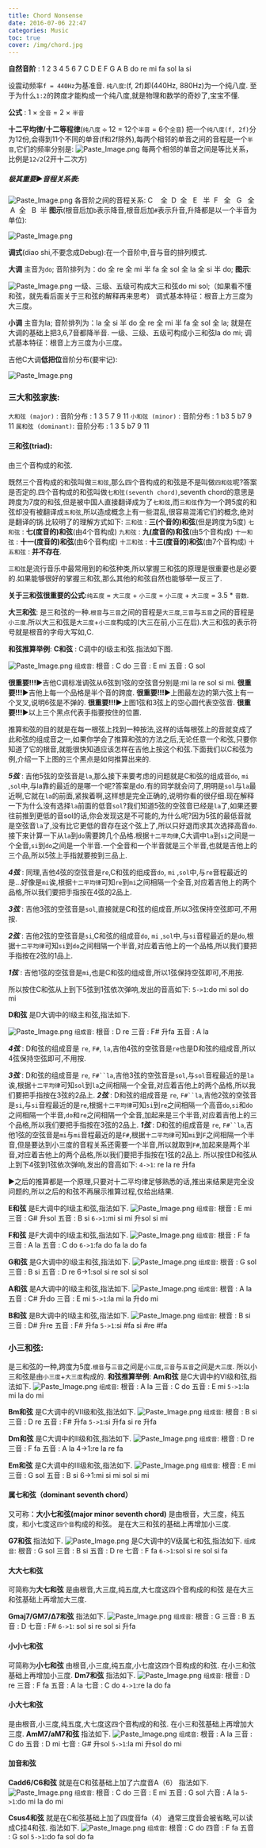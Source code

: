 ```yaml
---
title: Chord Nonsense
date: 2016-07-06 22:47
categories: Music
toc: true
cover: /img/chord.jpg
---
```

**自然音阶** :
1 2 3 4 5 6 7
C D E F G A B
do re mi fa sol la si

设震动频率`f = 440Hz`为基准音.
`纯八度`:(f, 2f)即(440Hz, 880Hz)为一个纯八度.
至于为什么`1:2`的跨度才能构成一个纯八度,就是物理和数学的奇妙了,宝宝不懂.


**公式** : 1 × `全音` = 2 × `半音`

**十二平均律/十二等程律**(`纯八度` `➗` 12 = 12个`半音` = 6个`全音`)
把一个`纯八度(f, 2f)`分为12份,会得到11个不同的单音(f和2f除外),每两个相邻的单音之间的音程是一个`半音`,它们的频率分别是:
![Paste_Image.png](http://upload-images.jianshu.io/upload_images/174711-9bb82cdf741e9e60.png?imageMogr2/auto-orient/strip%7CimageView2/2/w/1240)
每两个相邻的单音之间是等比关系，比例是`12√2`(2开十二次方)
<!--more-->

##### 极其重要▶️音程关系表:

![Paste_Image.png](http://upload-images.jianshu.io/upload_images/174711-a83db3ba1cce0ce3.png?imageMogr2/auto-orient/strip%7CimageView2/2/w/1240)
各音阶之间的音程关系:
C    全  D  全   E   半  F   全   G   全   A  全   B  半
**图示**(根音后加`b`表示降音,根音后加`#`表示升音,升降都是以一个半音为单位):

![Paste_Image.png](http://upload-images.jianshu.io/upload_images/174711-db2f85885c21cdd5.png?imageMogr2/auto-orient/strip%7CimageView2/2/w/1240)

**调式**(diao shi,不要念成Debug):在一个音阶中,音与音的排列模式.

**大调** 主音为`do`;
音阶排列为：do 全 re 全 mi 半 fa 全 sol 全 la 全 si 半 do;
**图示**:


![Paste_Image.png](http://upload-images.jianshu.io/upload_images/174711-9ae564d5aa772852.png?imageMogr2/auto-orient/strip%7CimageView2/2/w/1240)
一级、三级、五级可构成大三和弦do mi sol;（如果看不懂和弦，就先看后面关于三和弦的解释再来思考）
调式基本特征：根音上方三度为大三度。
 
**小调** 主音为la;
音阶排列为：la 全 si 半 do 全 re 全 mi 半 fa 全 sol 全 la;
就是在大调的基础上把3,6,7音都降半音.
一级、三级、五级可构成小三和弦la do mi;
调式基本特征：根音上方三度为小三度。

吉他C大调**低把位**音阶分布(要牢记):


![Paste_Image.png](http://upload-images.jianshu.io/upload_images/174711-dbdd167e76bfb325.png?imageMogr2/auto-orient/strip%7CimageView2/2/w/1240)


### 三大和弦家族:
`大和弦 (major)` : 
音阶分布 : 1 3 5 7 9 11
`小和弦 (minor)` : 
音阶分布 : 1 b3 5 b7 9 11
`属和弦 (dominant)`: 
音阶分布 : 1 3 5 b7 9 11


#### 三和弦(triad):
由三个音构成的和弦.

既然三个音构成的和弦叫做`三和弦`,那么四个音构成的和弦是不是叫做`四和弦`呢?答案是否定的.四个音构成的和弦叫做`七和弦(seventh chord)`,seventh chord的意思是跨度为7度的和弦,但是被中国人直接翻译成为了`七和弦`,而`三和弦`作为一个跨5度的和弦却没有被翻译成`五和弦`,所以造成概念上有一些混乱,很容易混淆它们的概念,绝对是翻译的锅.比较明了的理解方式如下:
`三和弦` : **三(个音的)和弦**(但是跨度为5度)
`七和弦` : **七(度音的)和弦**(由4个音构成)
`九和弦` : **九(度音的)和弦**(由5个音构成)
`十一和弦` : **十一(度音的)和弦**(由6个音构成)
`十三和弦` : **十三(度音的)和弦**(由7个音构成)
`十五和弦` : **并不存在**.

`三和弦`是流行音乐中最常用到的和弦种类,所以掌握三和弦的原理是很重要也是必要的.如果能够很好的掌握三和弦,那么其他的和弦自然也能够举一反三了.

**关于三和弦很重要的公式:**`纯五度` = `大三度` + `小三度` = `小三度` + `大三度` = 3.5 * `音数`.

**大三和弦**:
是三和弦的一种.`根音`与`三音`之间的音程是`大三度`,`三音`与`五音`之间的音程是`小三度`.所以大三和弦是`大三度`+`小三度`构成的(大三在前,小三在后).大三和弦的表示符号就是根音的字母大写如,C.

**和弦推算举例**:
**C和弦** : C调中的I级主和弦.指法如下图.

![Paste_Image.png](http://upload-images.jianshu.io/upload_images/174711-15229cdfdda1fc50.png?imageMogr2/auto-orient/strip%7CimageView2/2/w/1240)
`组成音`:
根音 : C  do
三音 : E  mi
五音 : G  sol

**很重要!!!**▶️吉他C调标准调弦从6弦到1弦的空弦音分别是:mi la re sol si mi.
**很重要!!!**▶️吉他上每一个品格是半个音的跨度.
**很重要!!!**▶️上图最左边的第六弦上有一个叉叉,说明6弦是不弹的.
**很重要!!!**▶️上图1弦和3弦上的空心圆代表空弦音.
**很重要!!!**▶️以上三个黑点代表手指要按住的位置.

推算和弦的目的就是在每一根弦上找到一种按法,这样的话每根弦上的音就变成了此和弦的组成音之一,如果你学会了推算和弦的方法之后,无论任意一个和弦,只要你知道了它的根音,就能很快知道应该怎样在吉他上按这个和弦.下面我们以C和弦为例,介绍一下上图的三个黑点是如何推算出来的.

***5弦*** : 吉他5弦的空弦音是`la`,那么接下来要考虑的问题就是C和弦的组成音`do`, `mi` ,`sol`中,与la靠的最近的是哪一个呢?答案是do.有的同学就会问了,明明是`sol`与`la`最近啊,它就在`la`的前面,紧挨着啊,这样想是完全正确的,说明你看的很仔细.现在解释一下为什么没有选择`la`前面的低音`sol`?我们知道5弦的空弦音已经是`la`了,如果还要往前推到更低的音sol的话,你会发现这是不可能的,为什么呢?因为5弦的最低音就是空弦音`la`了,没有比它更低的音存在这个弦上了,所以只好退而求其次选择高音`do`.接下来计算一下从`la`到`do`需要跨几个品格.根据`十二平均律`,C大调中`la`到`si`之间是一个全音,`si`到`do`之间是一个半音.一个全音和一个半音就是三个半音,也就是吉他上的三个品,所以5弦上手指就要按到三品上.

***4弦*** : 同理,吉他4弦的空弦音是`re`,C和弦的组成音`do`, `mi` ,`sol`中,与`re`音程最近的是...好像是`mi`诶,根据`十二平均律`可知`re`到`mi`之间相隔一个全音,对应着吉他上的两个品格,所以我们要把手指按在4弦的2品上.

***3弦*** : 吉他3弦的空弦音是`sol`,直接就是C和弦的组成音,所以3弦保持空弦即可,不用按.

***2弦*** : 吉他2弦的空弦音是`si`,C和弦的组成音`do`, `mi` ,`sol`中,与`si`音程最近的是`do`,根据`十二平均律`可知`si`到`do`之间相隔一个半音,对应着吉他上的一个品格,所以我们要把手指按在2弦的1品上.

***1弦*** : 吉他1弦的空弦音是`mi`,也是C和弦的组成音,所以1弦保持空弦即可,不用按.

所以按住C和弦从上到下5弦到1弦依次弹响,发出的音高如下:
`5->1`:do mi sol do mi

**D和弦**
是D大调中的I级主和弦,指法如下.

![Paste_Image.png](http://upload-images.jianshu.io/upload_images/174711-ecadb3a1f88055b5.png?imageMogr2/auto-orient/strip%7CimageView2/2/w/1240)
`组成音`:
根音 : D  re
三音 : F\# 升fa
五音 : A  la

***4弦*** : D和弦的组成音是 `re`, `F#`, `la`,吉他4弦的空弦音是`re`也是D和弦的组成音,所以4弦保持空弦即可,不用按.


***3弦*** : D和弦的组成音是 `re`, `F#``la`,吉他3弦的空弦音是`sol`,与`sol`音程最近的是`la`诶,根据`十二平均律`可知`sol`到`la`之间相隔一个全音,对应着吉他上的两个品格,所以我们要把手指按在3弦的2品上.
***2弦*** : D和弦的组成音是 `re`, `F#``la`,吉他2弦的空弦音是`si`,与`si`音程最近的是`re`,根据`十二平均律`可知`si`到`re`之间相隔一个高音`do`,`si`和`do`之间相隔一个半音,`do`和`re`之间相隔一个全音,加起来是三个半音,对应着吉他上的三个品格,所以我们要把手指按在3弦的2品上.
***1弦*** : D和弦的组成音是 `re`, `F#``la`,吉他1弦的空弦音是`mi`与`mi`音程最近的是`F#`,根据`十二平均律`可知`mi`到`F`之间相隔一个半音,但是要达到小三度的音程关系还需要一个半音,所以就取到`F#`,加起来是两个半音,对应着吉他上的两个品格,所以我们要把手指按在1弦的2品上.
所以按住D和弦从上到下4弦到1弦依次弹响,发出的音高如下:
`4->1`: re la re 升fa

▶️之后的推算都是一个原理,只要对十二平均律足够熟悉的话,推出来结果是完全没问题的,所以之后的和弦不再展示推算过程,仅给出结果.

**E和弦**
是E大调中的I级主和弦,指法如下.
![Paste_Image.png](http://upload-images.jianshu.io/upload_images/174711-983be07436c90161.png?imageMogr2/auto-orient/strip%7CimageView2/2/w/1240)
`组成音`:
根音 : E mi
三音 : G\# 升sol
五音 : B si
`6->1`:mi si mi 升sol si mi

**F和弦**
是F大调中的I级主和弦,指法如下.
![Paste_Image.png](http://upload-images.jianshu.io/upload_images/174711-fc78d7e033eec7b0.png?imageMogr2/auto-orient/strip%7CimageView2/2/w/1240)
`组成音`:
根音 : F fa
三音 : A la
五音 : C do
`6->1`:fa do fa la do fa

**G和弦**
是G大调中的I级主和弦,指法如下.
![Paste_Image.png](http://upload-images.jianshu.io/upload_images/174711-e7510515b3db1f92.png?imageMogr2/auto-orient/strip%7CimageView2/2/w/1240)
`组成音`:
根音 : G sol
三音 : B si
五音 : D re
6->1:sol si re sol si sol

**A和弦**
是A大调中的I级主和弦,指法如下.
![Paste_Image.png](http://upload-images.jianshu.io/upload_images/174711-2e1d9b1b6c76b01e.png?imageMogr2/auto-orient/strip%7CimageView2/2/w/1240)
`组成音`:
根音 : A  la
五音 : C\# 升do
三音 : E  mi
`5->1`:la mi la 升do mi


**B和弦**
是B大调中的I级主和弦,指法如下.
![Paste_Image.png](http://upload-images.jianshu.io/upload_images/174711-6840207534228795.png?imageMogr2/auto-orient/strip%7CimageView2/2/w/1240)
`组成音`:
根音 : B si
三音 : D\# 升re
五音 : F\# 升fa
`5->1`:si \#fa si \#re \#fa


### 小三和弦:
是三和弦的一种,跨度为5度.`根音`与`三音`之间是`小三度`,`三音`与`五音`之间是`大三度`.
所以小三和弦是由`小三度`+`大三度`构成的.
**和弦推算举例**:
**Am和弦**
是C大调中的VI级和弦,指法如下.
![Paste_Image.png](http://upload-images.jianshu.io/upload_images/174711-bf6a7180e11dfa82.png?imageMogr2/auto-orient/strip%7CimageView2/2/w/1240)
`组成音`: 
根音 : A  la
三音 : C  do
五音 : E  mi
`5->1`:la mi la do mi

**Bm和弦**
是C大调中的VII级和弦,指法如下.
![Paste_Image.png](http://upload-images.jianshu.io/upload_images/174711-1bf2bbee02eebbc2.png?imageMogr2/auto-orient/strip%7CimageView2/2/w/1240)
`组成音`:
根音 : B si
三音 : D re
五音 : F\# 升fa
`5->1`:si 升fa si re 升fa

**Dm和弦**
是C大调中的II级和弦,指法如下.
![Paste_Image.png](http://upload-images.jianshu.io/upload_images/174711-ef3a9f04758b268f.png?imageMogr2/auto-orient/strip%7CimageView2/2/w/1240)
`组成音`:
根音 : D re
三音 : F fa
五音 : A la
4->1:re la re fa

**Em和弦**
是C大调中的III级和弦,指法如下.
![Paste_Image.png](http://upload-images.jianshu.io/upload_images/174711-75a5647b5ca8443a.png?imageMogr2/auto-orient/strip%7CimageView2/2/w/1240)
`组成音`:
根音 : E mi
三音 : G sol
五音 : B si
6->1:mi si mi sol si mi


#### 属七和弦（dominant seventh chord）
又可称：**大小七和弦(major minor seventh chord)**
是由根音，大三度，纯五度，和小七度这`四个音`构成的和弦。
是在大三和弦的基础上再增加小三度.

**G7和弦**
指法如下.
![Paste_Image.png](http://upload-images.jianshu.io/upload_images/174711-2b021b844c51d957.png?imageMogr2/auto-orient/strip%7CimageView2/2/w/1240)
是C大调中的V级属七和弦,指法如下.
 `组成音`:
根音 : G sol
三音 : B si
五音 : D re
七音 : F fa
`6->1`:sol si re sol si fa

#### 大大七和弦
可简称为**大七和弦**
是由根音,大三度,纯五度,大七度这四个音构成的和弦
是在大三和弦基础上再增加大三度.

**Gmaj7/GM7/Δ7和弦**
指法如下.
![Paste_Image.png](http://upload-images.jianshu.io/upload_images/174711-8e0fa698ab538f7f.png?imageMogr2/auto-orient/strip%7CimageView2/2/w/1240)
`组成音`:
根音 : G
三音 : B
五音 : D
七音 : F\#
`6->1`: sol si re sol si 升fa

#### 小小七和弦
可简称为**小七和弦**
由根音,小三度,纯五度,小七度这四个音构成的和弦.
在小三和弦基础上再增加小三度.
**Dm7和弦**
指法如下.
![Paste_Image.png](http://upload-images.jianshu.io/upload_images/174711-b705d90cdcb0a64f.png?imageMogr2/auto-orient/strip%7CimageView2/2/w/1240)
`组成音`:
根音 : D re
三音 : F fa
五音 : A la
七音 : C do
`4->1`:re la do fa
#### 小大七和弦
是由根音,小三度,纯五度,大七度这四个音构成的和弦.
在小三和弦基础上再增加大三度.
**AmM7/aM7和弦**
指法如下.
![Paste_Image.png](http://upload-images.jianshu.io/upload_images/174711-7eaf82d909ca5c77.png?imageMogr2/auto-orient/strip%7CimageView2/2/w/1240)
`组成音`:
根音 : A la
三音 : C do
五音 : D mi
七音 : G\# 升sol
`5->1`:la mi 升sol do mi


#### 加音和弦

**Cadd6/C6和弦**
就是在C和弦基础上加了六度音A（6）
指法如下.
![Paste_Image.png](http://upload-images.jianshu.io/upload_images/174711-e78eecc558f32644.png?imageMogr2/auto-orient/strip%7CimageView2/2/w/1240)
`组成音`:
根音 : C do
三音 : E mi
五音 : G sol
六音 : A la
`5->1`:do mi la do mi


**Csus4和弦**
就是在C和弦基础上加了四度音fa（4）
通常三度音会被省略,可以读成C挂4和弦.
指法如下.
![Paste_Image.png](http://upload-images.jianshu.io/upload_images/174711-bef39c6aff80ff22.png?imageMogr2/auto-orient/strip%7CimageView2/2/w/1240)
`组成音`:
根音 : C do
四音 : F fa
五音 : G sol
`5->1`:do fa sol do fa